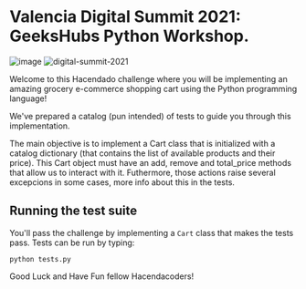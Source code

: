 # Valencia Digital Summit 2021: GeeksHubs Python Workshop.

![image](https://user-images.githubusercontent.com/216485/145850825-e2c27c44-582f-43fd-93c7-14802250e60c.png)
![digital-summit-2021](https://user-images.githubusercontent.com/216485/145852773-d4851e70-121d-414d-8272-1cc158f43e94.png)

Welcome to this Hacendado challenge where you will be implementing an amazing grocery e-commerce shopping cart using the Python programming language!

We've prepared a catalog (pun intended) of tests to guide you through this implementation.

The main objective is to implement a Cart class that is initialized with a catalog dictionary (that contains the list of available products and their price). This Cart object must have an add, remove and total_price methods that allow us to interact with it. Futhermore, those actions raise several excepcions in some cases, more info about this in the tests.

## Running the test suite

You'll pass the challenge by implementing a `Cart` class that makes the tests pass. Tests can be run by typing:

    python tests.py

Good Luck and Have Fun fellow Hacendacoders!
